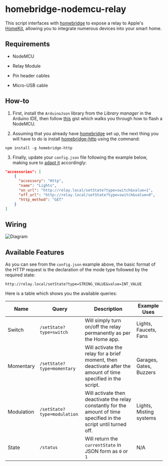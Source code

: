 # homebridge-nodemcu-relay

This script interfaces with [homebridge](https://github.com/nfarina/homebridge) to expose a relay to Apple's [HomeKit](http://www.apple.com/ios/home/), allowing you to integrate numerous devices into your smart home.

## Requirements

* NodeMCU

* Relay Module

* Pin header cables

* Micro-USB cable

## How-to

1. First, install the `ArduinoJson` library from the _Library manager_ in the Arduino IDE, then follow [this](https://gist.github.com/phenotypic/8d9d3b886936ccea9c21f495755640dd) gist which walks you through how to flash a NodeMCU.

2. Assuming that you already have [homebridge](https://github.com/nfarina/homebridge#installation) set up, the next thing you will have to do is install [homebridge-http](https://github.com/rudders/homebridge-http) using the command:
```
npm install -g homebridge-http
```

3. Finally, update your `config.json` file following the example below, making sure to [adapt it](#available-features) accordingly:

```json
"accessories": [
    {
      "accessory": "Http",
      "name": "Lights",
      "on_url": "http://relay.local/setState?type=switch&value=1",
      "off_url": "http://relay.local/setState?type=switch&value=0",
      "http_method": "GET"
    }
]
```

## Wiring

![Diagram](https://i.ibb.co/Jrzr2Hm/68747470733a2f2f696d6167652e6962622e636f2f68454468464c2f576972696e672d52656c61792d4469616772616d2e6a7067.jpg)


## Available Features

As you can see from the `config.json` example above, the basic format of the HTTP request is the declaration of the mode type followed by the required state:
```
http://relay.local/setState?type=STRING_VALUE&value=INT_VALUE
```

Here is a table which shows you the available queries:

| Name | Query | Description | Example Uses |
| --- | --- | --- | --- |
| Switch | `/setState?type=switch` | Will simply turn on/off the relay permanently as per the Home app. | Lights, Faucets, Fans |
| Momentary | `/setState?type=momentary` | Will activate the relay for a brief moment, then deactivate after the amount of time specified in the script. | Garages, Gates, Buzzers |
| Modulation | `/setState?type=modulation` | Will activate then deactivate the relay constantly for the amount of time specified in the script until turned off. | Lights, Misting systems |
| State | `/status` | Will return the `currentState` in JSON form as `0` or `1` | N/A |
